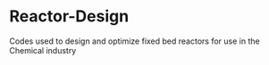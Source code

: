 # Reactor-Design
Codes used to design and optimize fixed bed reactors for use in the Chemical industry
